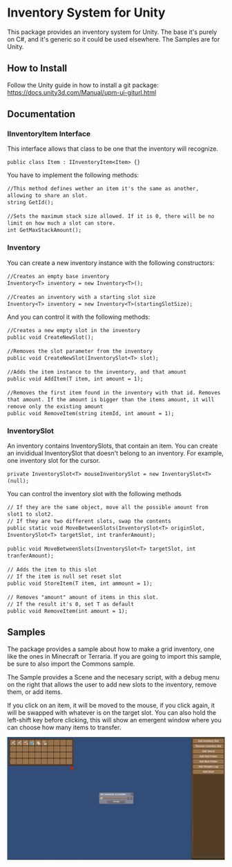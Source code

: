 # Inventory System for Unity

This package provides an inventory system for Unity. The base it's purely on C#, and it's generic so it could be used elsewhere. The Samples are for Unity.

## How to Install

Follow the Unity guide in how to install a git package: https://docs.unity3d.com/Manual/upm-ui-giturl.html

## Documentation

### IInventoryItem Interface

This interface allows that class to be one that the inventory will recognize.

```
public class Item : IInventoryItem<Item> {}
```

You have to implement the following methods:

```
//This method defines wether an item it's the same as another, allowing to share an slot.
string GetId();

//Sets the maximum stack size allowed. If it is 0, there will be no limit on how much a slot can store.
int GetMaxStackAmount();
```

### Inventory

You can create a new inventory instance with the following constructors:

```
//Creates an empty base inventory
Inventory<T> inventory = new Inventory<T>();

//Creates an inventory with a starting slot size
Inventory<T> inventory = new Inventory<T>(startingSlotSize);

```

And you can control it with the following methods:

```
//Creates a new empty slot in the inventory
public void CreateNewSlot();

//Removes the slot parameter from the inventory
public void CreateNewSlot(InventorySlot<T> slot);

//Adds the item instance to the inventory, and that amount
public void AddItem(T item, int amount = 1);

//Removes the first item found in the inventory with that id. Removes that amount. If the amount is bigger than the items amount, it will remove only the existing amount
public void RemoveItem(string itemId, int amount = 1);
```

### InventorySlot

An inventory contains InventorySlots, that contain an item.
You can create an invididual InventorySlot that doesn't belong to an inventory. For example, one inventory slot for the cursor.

```
private InventorySlot<T> mouseInventorySlot = new InventorySlot<T>(null);
```

You can control the inventory slot with the following methods

```
// If they are the same object, move all the possible amount from slot1 to slot2.
// If they are two different slots, swap the contents
public static void MoveBetweenSlots(InventorySlot<T> originSlot, InventorySlot<T> targetSlot, int tranferAmount);

public void MoveBetweenSlots(InventorySlot<T> targetSlot, int tranferAmount);

// Adds the item to this slot
// If the item is null set reset slot
public void StoreItem(T item, int ammount = 1);

// Removes "amount" amount of items in this slot.
// If the result it's 0, set T as default
public void RemoveItem(int amount = 1);
```

## Samples

The package provides a sample about how to make a grid inventory, one like the ones in Minecraft or Terraria. If you are going to import this sample, be sure to also import the Commons sample.

The Sample provides a Scene and the necesary script, with a debug menu on the right that allows the user to add new slots to the inventory, remove them, or add items.

If you click on an item, it will be moved to the mouse, if you click again, it will be swapped with whatever is on the target slot.
You can also hold the left-shift key before clicking, this will show an emergent window where you can choose how many items to transfer.

![Grid Inventory Demo Scene](./Documentation/gridInventoryDemo.png)